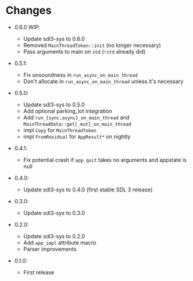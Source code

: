 # Changes

- 0.6.0 WIP:
    - Update sdl3-sys to 0.6.0
    - Removed `MainThreadToken::init` (no longer necessary)
    - Pass arguments to main on `std` (`!std` already did)

- 0.5.1:
    - Fix unsoundness in `run_async_on_main_thread`
    - Don't allocate in `run_async_on_main_thread` unless it's necessary

- 0.5.0:
    - Update sdl3-sys to 0.5.0
    - Add optional parking_lot integration
    - Add `run_{sync,async}_on_main_thread` and `MainThreadData::get[_mut]_on_main_thread`
    - impl `Copy` for `MainThreadToken`
    - impl `FromResidual` for `AppResult*` on nightly

- 0.4.1:
    - Fix potential crash if `app_quit` takes no arguments and appstate is null

- 0.4.0:
    - Update sdl3-sys to 0.4.0 (first stable SDL 3 release)

- 0.3.0:
    - Update sdl3-sys to 0.3.0

- 0.2.0:
    - Update sdl3-sys to 0.2.0
    - Add `app_impl` attribute macro
    - Parser improvements

- 0.1.0:
    - First release
